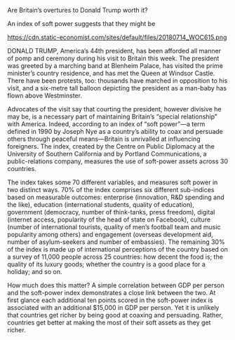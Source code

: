 Are Britain’s overtures to Donald Trump worth it?

An index of soft power suggests that they might be

https://cdn.static-economist.com/sites/default/files/20180714_WOC615.png

DONALD TRUMP, America’s 44th president, has been afforded all manner of pomp and ceremony during his visit to Britain this week. The president was greeted by a marching band at Blenheim Palace, has visited the prime minister’s country residence, and has met the Queen at Windsor Castle. There have been protests, too: thousands have marched in opposition to his visit, and a six-metre tall balloon depicting the president as a man-baby has flown above Westminster.

Advocates of the visit say that courting the president, however divisive he may be, is a necessary part of maintaining Britain’s “special relationship” with America. Indeed, according to an index of “soft power”—a term defined in 1990 by Joseph Nye as a country’s ability to coax and persuade others through peaceful means—Britain is unrivalled at influencing foreigners. The index, created by the Centre on Public Diplomacy at the University of Southern California and by Portland Communications, a public-relations company, measures the use of soft-power assets across 30 countries. 

The index takes some 70 different variables, and measures soft power in two distinct ways. 70% of the index comprises six different sub-indices based on measurable outcomes: enterprise (innovation, R&D spending and the like), education (international students, quality of education), government (democracy, number of think-tanks, press freedom), digital (internet access, popularity of the head of state on Facebook), culture (number of international tourists, quality of men’s football team and music popularity among others) and engagement (overseas development aid, number of asylum-seekers and number of embassies). The remaining 30% of the index is made up of international perceptions of the country based on a survey of 11,000 people across 25 countries: how decent the food is; the quality of its luxury goods; whether the country is a good place for a holiday; and so on. 

How much does this matter? A simple correlation between GDP per person and the soft-power index demonstrates a close link between the two. At first glance each additional ten points scored in the soft-power index is associated with an additional $15,000 in GDP per person. Yet it is unlikely that countries get richer by being good at coaxing and persuading. Rather, countries get better at making the most of their soft assets as they get richer. 